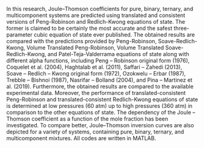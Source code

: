 In this research, Joule–Thomson coefficients for pure, binary, ternary, and multicomponent systems are 
predicted using translated and consistent versions of Peng-Robinson and Redlich-Kwong equations of state. 
The former is claimed to be certainly the most accurate and the safest three-parameter cubic equation of state ever published.
The obtained results are compared with the predictions provided by Peng-Robinson, Soave-Redlich-Kwong, Volume Translated Peng-Robinson,
Volume Translated Soave-Redlich-Kwong, and Patel-Teja-Valderrama equations of state along with different alpha functions, including Peng – Robinson original form (1976),
Coquelet et al. (2004), Haghtalab et al. (2011), Saffari – Zahedi (2013), Soave – Redlich – Kwong original form (1972), Ozokwelu – Erbar (1987), Trebble – Bishnoi (1987), 
Nasrifar – Bolland (2004), and Pina – Martinez et al. (2019). Furthermore, the obtained results are compared to the available experimental data. 
Moreover, the performance of translated-consistent Peng-Robinson and translated-consistent Redlich-Kwong equations of state is determined at low pressures (60 atm)
up to high pressures (360 atm) in comparison to the other equations of state.
The dependency of the Joule – Thomson coefficient as a function of the mole fraction has been investigated.
To compare better, Joule–Thomson inversion curves are also depicted for a variety of systems, containing pure, binary, ternary, and multicomponent mixtures.
All codes are written in MATLAB.


